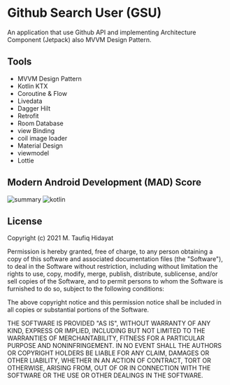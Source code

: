 # Github Search User (GSU)
An application that use Github API and implementing Architecture Component (Jetpack) also MVVM Design Pattern.

## Tools 
* MVVM Design Pattern
* Kotlin KTX
* Coroutine & Flow
* Livedata
* Dagger Hilt
* Retrofit
* Room Database
* view Binding
* coil image loader
* Material Design
* viewmodel
* Lottie 

## Modern Android Development (MAD) Score 
![summary](https://user-images.githubusercontent.com/30973696/112084108-33455f00-8bc3-11eb-95e2-4fcbb348689a.png)
![kotlin](https://user-images.githubusercontent.com/30973696/112084124-393b4000-8bc3-11eb-8bf9-7d6cd6a14a4e.png)

## License
Copyright (c) 2021 M. Taufiq Hidayat

Permission is hereby granted, free of charge, to any person obtaining a copy
of this software and associated documentation files (the "Software"), to deal
in the Software without restriction, including without limitation the rights
to use, copy, modify, merge, publish, distribute, sublicense, and/or sell
copies of the Software, and to permit persons to whom the Software is
furnished to do so, subject to the following conditions:

The above copyright notice and this permission notice shall be included in all
copies or substantial portions of the Software.

THE SOFTWARE IS PROVIDED "AS IS", WITHOUT WARRANTY OF ANY KIND, EXPRESS OR
IMPLIED, INCLUDING BUT NOT LIMITED TO THE WARRANTIES OF MERCHANTABILITY,
FITNESS FOR A PARTICULAR PURPOSE AND NONINFRINGEMENT. IN NO EVENT SHALL THE
AUTHORS OR COPYRIGHT HOLDERS BE LIABLE FOR ANY CLAIM, DAMAGES OR OTHER
LIABILITY, WHETHER IN AN ACTION OF CONTRACT, TORT OR OTHERWISE, ARISING FROM,
OUT OF OR IN CONNECTION WITH THE SOFTWARE OR THE USE OR OTHER DEALINGS IN THE
SOFTWARE.
